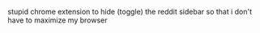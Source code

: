 stupid chrome extension to hide (toggle) the reddit sidebar so that i don't have to maximize my browser
